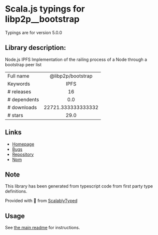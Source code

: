 
# Scala.js typings for libp2p__bootstrap

Typings are for version 5.0.0

## Library description:
Node.js IPFS Implementation of the railing process of a Node through a bootstrap peer list

|                    |                 |
| ------------------ | :-------------: |
| Full name          | @libp2p/bootstrap |
| Keywords           | IPFS |
| # releases         | 16 |
| # dependents       | 0.0 |
| # downloads        | 22721.333333333332 |
| # stars            | 29.0 |

## Links
- [Homepage](https://github.com/libp2p/js-libp2p-bootstrap#readme)
- [Bugs](https://github.com/libp2p/js-libp2p-bootstrap/issues)
- [Repository](https://github.com/libp2p/js-libp2p-bootstrap)
- [Npm](https://www.npmjs.com/package/%40libp2p%2Fbootstrap)
    


## Note
This library has been generated from typescript code from first party type definitions.

Provided with :purple_heart: from [ScalablyTyped](https://github.com/oyvindberg/ScalablyTyped)

## Usage
See [the main readme](../../readme.md) for instructions.


